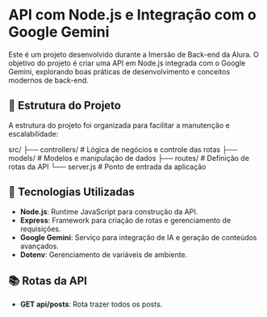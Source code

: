 # API com Node.js e Integração com o Google Gemini

Este é um projeto desenvolvido durante a Imersão de Back-end da Alura. O objetivo do projeto é criar uma API em Node.js integrada com o Google Gemini, explorando boas práticas de desenvolvimento e conceitos modernos de back-end.

## 📂 Estrutura do Projeto

A estrutura do projeto foi organizada para facilitar a manutenção e escalabilidade:

src/
├── controllers/  # Lógica de negócios e controle das rotas
├── models/       # Modelos e manipulação de dados
├── routes/       # Definição de rotas da API
└── server.js     # Ponto de entrada da aplicação


## 🚀 Tecnologias Utilizadas

- **Node.js**: Runtime JavaScript para construção da API.
- **Express**: Framework para criação de rotas e gerenciamento de requisições.
- **Google Gemini**: Serviço para integração de IA e geração de conteúdos avançados.
- **Dotenv**: Gerenciamento de variáveis de ambiente.

## 📚 Rotas da API

- **GET api/posts**: Rota trazer todos os posts.